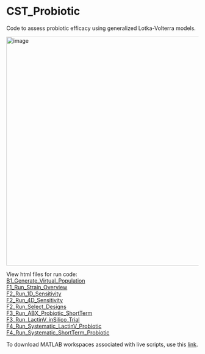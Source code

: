 # CST_Probiotic
Code to assess probiotic efficacy using generalized Lotka-Volterra models.

<p align="left">
<img width="600" alt="image" src="https://user-images.githubusercontent.com/60102200/236353434-483b2bb9-78a5-40c6-9bfb-654e7dcc52b3.png">
</p>


View html files for run code: <br />
[B1_Generate_Virtual_Population](http://htmlpreview.github.io/?https://github.com/chyylee/CST_Probiotic/blob/main/Run_Files/html_markdown_of_code/B1_Generate_Virtual_Population.html) <br />
[F1_Run_Strain_Overview](http://htmlpreview.github.io/?https://github.com/chyylee/CST_Probiotic/blob/main/Run_Files/html_markdown_of_code/F1_Run_Strain_Overview.html) <br />
[F2_Run_1D_Sensitivity](http://htmlpreview.github.io/?https://github.com/chyylee/CST_Probiotic/blob/main/Run_Files/html_markdown_of_code/F2_Run_1D_Sensitivity.html) <br />
[F2_Run_4D_Sensitivity](http://htmlpreview.github.io/?https://github.com/chyylee/CST_Probiotic/blob/main/Run_Files/html_markdown_of_code/F2_Run_4D_Sensitivity.html) <br />
[F2_Run_Select_Designs](http://htmlpreview.github.io/?https://github.com/chyylee/CST_Probiotic/blob/main/Run_Files/html_markdown_of_code/F2_Run_Select_Designs.html) <br />
[F3_Run_ABX_Probiotic_ShortTerm](http://htmlpreview.github.io/?https://github.com/chyylee/CST_Probiotic/blob/main/Run_Files/html_markdown_of_code/F3_Run_ABX_Probiotic_ShortTerm.html) <br />
[F3_Run_LactinV_inSilico_Trial](http://htmlpreview.github.io/?https://github.com/chyylee/CST_Probiotic/blob/main/Run_Files/html_markdown_of_code/F3_Run_LactinV_inSilico_Trial.html) <br />
[F4_Run_Systematic_LactinV_Probiotic](http://htmlpreview.github.io/?https://github.com/chyylee/CST_Probiotic/blob/main/Run_Files/html_markdown_of_code/F4_Run_Systematic_LactinV_Probiotic.html) <br />
[F4_Run_Systematic_ShortTerm_Probiotic](http://htmlpreview.github.io/?https://github.com/chyylee/CST_Probiotic/blob/main/Run_Files/html_markdown_of_code/F4_Run_Systematic_ShortTerm_Probiotic.html) <br />

To download MATLAB workspaces associated with live scripts, use this [link](https://drive.google.com/drive/folders/10CxDz4OaWOI_lzQqio66BeOr142gKWaa?usp=sharing).

